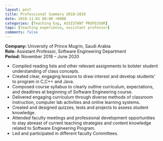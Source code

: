 ```yaml
---
layout: post
title: Professional Summary 2018–2020
date: 2018-11-01 00:00 +0000
categories: [Teaching Exp, ASSISTANT PROFESSOR]
tags: [teaching experience, assistant professor]
comments: false
---
```

**Company:** University of Prince Mugrin, Saudi Arabia  
**Role:** Assistant Professor, Software Engineering Department  
**Period:** November 2018 – June 2020

- Compiled reading lists and other relevant assignments to bolster student understanding of class concepts.
- Created clear, engaging lessons to draw interest and develop students' to program in C,C++ and Java.
- Composed course syllabus to clearly outline curriculum, expectations, and deadlines at beginning of Software Engineering course.
- Delivered engaging curriculum through diverse methods of classroom instruction, computer lab activities and online learning systems.
- Created and designed quizzes, tests and projects to assess student knowledge.
- Attended faculty meetings and professional development opportunities to stay abreast of current teaching strategies and content knowledge related to Software Engineering Program.
- Led and participated in different faculty Committees.
